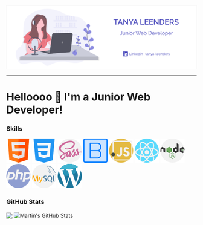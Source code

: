 [![Header](ressources/header.png "Header")](https://tanya-amber-l.github.io/Tanya-Leenders/)

---

# Helloooo 👋 I'm a Junior Web Developer!

### Skills 
![HTML](ressources/html.png)
![CSS](ressources/css-3.png)
![SCSS](ressources/sass.png)
![Bootstrap](ressources/bootstrap.png)
![JavaScript](ressources/javascript.png)
![React](ressources/react.png)
![nodeJS](ressources/nodejs.png)
![PHP](ressources/php.png)
![MySQL](ressources/mysql.png)
![Wordpress](ressources/wordpress.png)

### GitHub Stats
<img align="center" src="https://github-readme-stats.vercel.app/api/top-langs/?username=Tanya-Amber-L&layout=compact" />
<img align="center" src="https://github-readme-stats.vercel.app/api?username=Tanya-Amber-L&show_icons=true&line_height=27&count_private=true&t&hide=prs,issues" alt="Martin's GitHub Stats" />